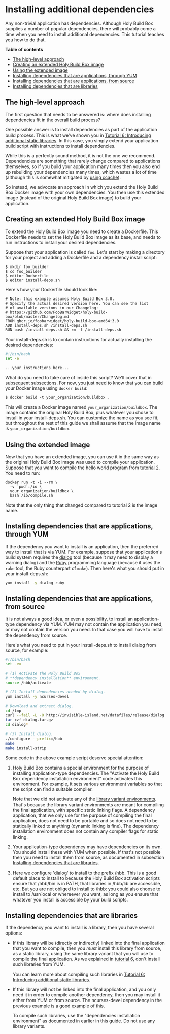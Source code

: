 # Installing additional dependencies

Any non-trivial application has dependencies. Although Holy Build Box supplies a number of popular dependencies, there will probably come a time when you need to install additional dependencies. This tutorial teaches you how to do that.

**Table of contents**

 * [The high-level approach](#the-high-level-approach)
 * [Creating an extended Holy Build Box image](#creating-an-extended-holy-build-box-image)
 * [Using the extended image](#using-the-extended-image)
 * [Installing dependencies that are applications, through YUM](#installing-dependencies-that-are-applications-through-yum)
 * [Installing dependencies that are applications, from source](#installing-dependencies-that-are-applications-from-source)
 * [Installing dependencies that are libraries](#installing-dependencies-that-are-libraries)

## The high-level approach

The first question that needs to be answered is: where does installing dependencies fit in the overall build process?

One possible answer is to install dependencies as part of the application build process. This is what we've shown you in [Tutorial 6: Introducing additional static libraries](TUTORIAL-6-ADDITIONAL-STATIC-LIBS.md). In this case, you simply extend your application build script with instructions to install dependencies.

While this is a perfectly sound method, it is not the one we recommend. Dependencies are something that rarely change compared to applications themselves, so if you build your application many times then you also end up rebuilding your dependencies many times, which wastes a lot of time (although this is somewhat mitigated by [using ccache](CACHING-WITH-CCACHE.md)).

So instead, we advocate an approach in which you extend the Holy Build Box Docker image with your own dependencies. You then use this extended image (instead of the original Holy Build Box image) to build your application.

## Creating an extended Holy Build Box image

To extend the Holy Build Box image you need to create a Dockerfile. This Dockerfile needs to set the Holy Build Box image as its base, and needs to run instructions to install your desired dependencies.

Suppose that your application is called `foo`. Let's start by making a directory for your project and adding a Dockerfile and a dependency install script:

    $ mkdir foo_builder
    $ cd foo_builder
    $ editor Dockerfile
    $ editor install-deps.sh

Here's how your Dockerfile should look like:

~~~
# Note: this example assumes Holy Build Box 3.0.
# Specify the actual desired version here. You can see the list
# of available versions in our Changelog:
# https://github.com/FooBarWidget/holy-build-box/blob/master/Changelog.md
FROM ghcr.io/foobarwidget/holy-build-box-amd64:3.0
ADD install-deps.sh /install-deps.sh
RUN bash /install-deps.sh && rm -f /install-deps.sh
~~~

Your install-deps.sh is to contain instructions for actually installing the desired dependencies:

~~~bash
#!/bin/bash
set -e

...your instructions here...
~~~

What do you need to take care of inside this script? We'll cover that in subsequent subsections. For now, you just need to know that you can build your Docker image using `docker build`:

    $ docker build -t your_organization/buildbox .

This will create a Docker image named `your_organization/buildbox`. The image contains the original Holy Build Box, plus whatever you chose to install in your install-deps.sh. You can customize the name as you see fit, but throughout the rest of this guide we shall assume that the image name is `your_organization/buildbox`.

## Using the extended image

Now that you have an extended image, you can use it in the same way as the original Holy Build Box image was used to compile your application. Suppose that you want to compile the hello world program from [tutorial 2](TUTORIAL-2-COMPILATION-SCRIPT.md). You need to run:

    docker run -t -i --rm \
      -v `pwd`:/io \
      your_organization/buildbox \
      bash /io/compile.sh

Note that the only thing that changed compared to tutorial 2 is the image name.

## Installing dependencies that are applications, through YUM

If the dependency you want to install is an application, then the preferred way to install that is via YUM. For example, suppose that your application's build system requires the [dialog](https://en.wikipedia.org/wiki/Dialog_(software)) tool (because it may need to display a warning dialog) and the [Ruby](http://www.ruby-lang.org) programming language (because it uses the `rake` tool, the Ruby counterpart of `make`). Then here's what you should put in your install-deps.sh:

~~~bash
yum install -y dialog ruby
~~~

## Installing dependencies that are applications, from source

It is not always a good idea, or even a possibility, to install an application-type dependency via YUM. YUM may not contain the application you need, or may not contain the version you need. In that case you will have to install the dependency from source.

Here's what you need to put in your install-deps.sh to install dialog from source, for example:

~~~bash
#!/bin/bash
set -ex

# (1) Activate the Holy Build Box
# **dependency installation** environment.
source /hbb/activate

# (2) Install dependencies needed by dialog.
yum install -y ncurses-devel

# Download and extract dialog.
cd /tmp
curl --fail -L -O http://invisible-island.net/datafiles/release/dialog.tar.gz
tar xzf dialog.tar.gz
cd dialog*

# (3) Install dialog.
./configure --prefix=/hbb
make
make install-strip
~~~

Some code in the above example script deserve special attention:

 1. Holy Build Box contains a special environment for the purpose of installing application-type dependencies. The "Activate the Holy Build Box dependency installation environment" code activates this environment. For example, it sets various environment variables so that the script can find a suitable compiler.

    Note that we did not activate any of the [library variant environments](TUTORIAL-5-USING-LIBRARY-VARIANTS.md). That's because the library variant environments are meant for compiling the final application, with specific static linking flags. A dependency application, that we only use for the purpose of compiling the final application, does not need to be portable and so does not need to be statically linked to anything (dynamic linking is fine). The dependency installation environment does not contain any compiler flags for static linking.

 2. Your application-type dependency may have dependencies on its own. You should install these with YUM when possible. If that's not possible then you need to install them from source, as documented in subsection [Installing dependencies that are libraries](#installing-dependencies-that-are-libraries).

 3. Here we configure 'dialog' to install to the prefix /hbb. This is a good default place to install to because the Holy Build Box activation scripts ensure that /hbb/bin is in PATH, that libraries in /hbb/lib are accessible, etc. But you are not obliged to install to /hbb: you could also choose to install to /usr/local or whereever you want, as long as you ensure that whatever you install is accessible by your build scripts.

## Installing dependencies that are libraries

If the dependency you want to install is a library, then you have several options:

 * If this library will be (directly or indirectly) linked into the final application that you want to compile, then you *must* install this library from source, as a static library, using the same library variant that you will use to compile the final application. As we explained in [tutorial 6](TUTORIAL-6-ADDITIONAL-STATIC-LIBS.md), don't install such libraries from YUM.

   You can learn more about compiling such libraries in [Tutorial 6: Introducing additional static libraries](TUTORIAL-6-ADDITIONAL-STATIC-LIBS.md).

 * If this library will not be linked into the final application, and you only need it in order to compile another dependency, then you may install it either from YUM or from source. The ncurses-devel dependency in the previous example is a good example of this.

   To compile such libraries, use the "dependencies installation environment" as documented in earlier in this guide. Do not use any library variants.
